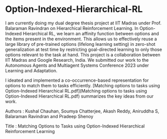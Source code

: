 # Option-Indexed-Hierarchical-RL

I am currently doing my dual degree thesis project at IIT Madras under Prof. Balaraman Ravindran on Hierarchical Reinforcement Learning. In Option-Indexed Hierarchical RL, we learn an affinity function between options and the items present in the environment. This allows us to effectively reuse a large library of pre-trained options (lifelong learning setting) in zero-shot generalization at test time by restricting goal-directed learning to only those options relevant to the task at hand. This project is a collaboration between IIT Madras and Google Research, India. We submitted our work to the Autonomous Agents and Multiagent Systems Conference 2023 under Learning and Adaptation. 
 
I ideated and implemented a co-occurrence-based representation for options to match them to tasks efficiently. [Matching options to tasks using Option-Indexed Hierarchical RL.pdf](Matching options to tasks using Option-Indexed Hierarchical RL.pdf) summarizes the key ideas from our work.


Authors : Kushal Chauhan, Soumya Chatterjee, Akash Reddy, Aniruddha S, Balaraman Ravindran and Pradeep Shenoy

Title :   Matching Options to Tasks using Option-Indexed Hierarchical Reinforcement Learning

